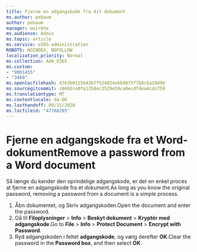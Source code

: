 ```yaml
---
title: Fjerne en adgangskode fra dit dokument
ms.author: pebaum
author: pebaum
manager: mnirkhe
ms.audience: Admin
ms.topic: article
ms.service: o365-administration
ROBOTS: NOINDEX, NOFOLLOW
localization_priority: Normal
ms.collection: Adm_O365
ms.custom:
- "9001455"
- "3466"
ms.openlocfilehash: 4763b0115d43b7f524d24ebb9875f7b8cba28d96
ms.sourcegitcommit: c6692ce0fa1358ec3529e59ca0ecdfdea4cdc759
ms.translationtype: MT
ms.contentlocale: da-DK
ms.lasthandoff: 09/15/2020
ms.locfileid: "47768205"
---
```

# <a name="remove-a-password-from-a-word-document"></a><span data-ttu-id="18907-102">Fjerne en adgangskode fra et Word-dokument</span><span class="sxs-lookup"><span data-stu-id="18907-102">Remove a password from a Word document</span></span>

<span data-ttu-id="18907-103">Så længe du kender den oprindelige adgangskode, er det en enkel proces at fjerne en adgangskode fra et dokument.</span><span class="sxs-lookup"><span data-stu-id="18907-103">As long as you know the original password, removing a password from a document is a simple process.</span></span>

1. <span data-ttu-id="18907-104">Åbn dokumentet, og Skriv adgangskoden.</span><span class="sxs-lookup"><span data-stu-id="18907-104">Open the document and enter the password.</span></span>
2. <span data-ttu-id="18907-105">Gå til **Filoplysninger**  >  **Info**  >  **Beskyt dokument**  >  **Kryptér med adgangskode**.</span><span class="sxs-lookup"><span data-stu-id="18907-105">Go to **File** > **Info** > **Protect Document** > **Encrypt with Password**.</span></span>
3. <span data-ttu-id="18907-106">Ryd adgangskoden i feltet **adgangskode**, og vælg derefter **OK**.</span><span class="sxs-lookup"><span data-stu-id="18907-106">Clear the password in the **Password box**, and then select **OK**.</span></span>